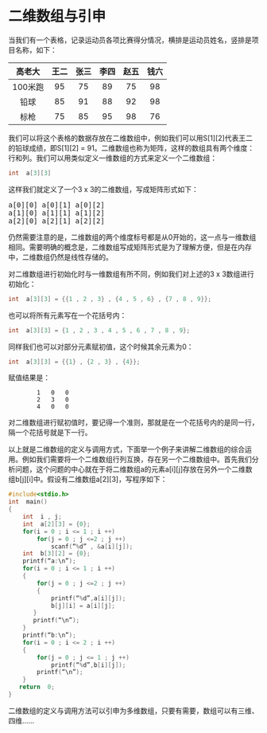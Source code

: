 # 二维数组与引申
当我们有一个表格，记录运动员各项比赛得分情况，横排是运动员姓名，竖排是项目名称，如下：

|高老大|王二|张三|李四|赵五|钱六|
|:--:|:--:|:--:|:--:|:--:|:--:|
|100米跑|95|75|89|75|98|87|
|铅球|85|91|88|92|98|70|
|标枪|75|85|95|98|76|82|

我们可以将这个表格的数据存放在二维数组中，例如我们可以用S[1][2]代表王二的铅球成绩，即S[1][2] = 91。二维数组也称为矩阵，这样的数组具有两个维度：行和列。我们可以用类似定义一维数组的方式来定义一个二维数组：

```c
int  a[3][3]
```

这样我们就定义了一个3 x 3的二维数组，写成矩阵形式如下：

<pre>
a[0][0]	a[0][1]	a[0][2]
a[1][0]	a[1][1]	a[1][2]
a[2][0]	a[2][1]	a[2][2]
</pre>

仍然需要注意的是，二维数组的两个维度标号都是从0开始的，这一点与一维数组相同。需要明确的概念是，二维数组写成矩阵形式是为了理解方便，但是在内存中，二维数组仍然是线性存储的。

对二维数组进行初始化时与一维数组有所不同，例如我们对上述的3 x 3数组进行初始化：

```c
int  a[3][3] = {{1 , 2 , 3} , {4 , 5 , 6} , {7 , 8 , 9}};
```

也可以将所有元素写在一个花括号内：

```c
int  a[3][3] = {1 , 2 , 3 , 4 , 5 , 6 , 7 , 8 , 9};
```

同样我们也可以对部分元素赋初值，这个时候其余元素为0：

```c
int  a[3][3] = {{1} , {2 , 3} , {4}};
```
赋值结果是：

			1	0	0
			2	3	0
			4	0	0

对二维数组进行赋初值时，要记得一个准则，那就是在一个花括号内的是同一行，隔一个花括号就是下一行。

以上就是二维数组的定义与调用方式，下面举一个例子来讲解二维数组的综合运用。例如我们需要将一个二维数组行列互换，存在另一个二维数组中。首先我们分析问题，这个问题的中心就在于将二维数组a的元素a[i][j]存放在另外一个二维数组b[j][i]中。假设有二维数组a[2][3]，写程序如下：

```c
#include<stdio.h>
int  main()
{
    int  i , j;
    int  a[2][3] = {0};
    for(i = 0 ; i <= 1 ; i ++)
        for(j = 0 ; j <=2 ; j ++)
            scanf(“%d” , &a[i][j]);
    int  b[3][2] = {0};
    printf(“a:\n”);
    for(i = 0 ; i <= 1 ; i ++)
    {
        for(j = 0 ; j <=2 ; j ++)
        {
            printf(“%d”,a[i][j]);
            b[j][i] = a[i][j];
       }
       printf(“\n”);
    }
    printf(“b:\n”);
    for(i = 0 ; i <= 2 ; i ++)
    {
        for(j = 0 ; j <= 1 ; j ++)
            printf(“%d”,b[i][j]);
        printf(“\n”);
    }
   return  0;
}
```

二维数组的定义与调用方法可以引申为多维数组，只要有需要，数组可以有三维、四维……